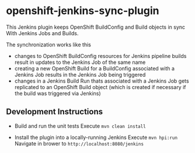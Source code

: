 # openshift-jenkins-sync-plugin

This Jenkins plugin keeps OpenShift BuildConfig and Build objects in sync With Jenkins Jobs and Builds.

The synchronization works like this


* changes to OpenShift BuildConfig resources for Jenkins pipeline builds result in updates to the Jenkins Job of the same name
* creating a new OpenShift Build for a BuildConfig associated with a Jenkins Job results in the Jenkins Job being triggered
* changes in a Jenkins Build Run thats associated with a Jenkins Job gets replicated to an OpenShift Build object (which is created if necessary if the build was triggered via Jenkins)

Development Instructions
------------------------

* Build and run the unit tests
  Execute `mvn clean install`
  
* Install the plugin into a locally-running Jenkins
  Execute `mvn hpi:run`
  Navigate in brower to `http://localhost:8080/jenkins`